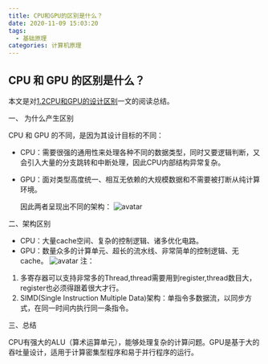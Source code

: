 ```yaml
---
title: CPU和GPU的区别是什么？
date: 2020-11-09 15:03:20
tags: 
  - 基础原理
categories: 计算机原理
---
```


## CPU 和 GPU 的区别是什么？
本文是对[1.2CPU和GPU的设计区别](https://www.cnblogs.com/biglucky/p/4223565.html)一文的阅读总结。

一、 为什么产生区别
  
  CPU 和 GPU 的不同，是因为其设计目标的不同：
  - CPU：需要很强的通用性来处理各种不同的数据类型，同时又要逻辑判断，又会引入大量的分支跳转和中断处理，因此CPU内部结构异常复杂。
  - GPU：面对类型高度统一、相互无依赖的大规模数据和不需要被打断从纯计算环境。
     
    因此两者呈现出不同的架构：
    ![avatar](https://pic1.zhimg.com/80/918367f36e34c18dc1f92bd16760dae1_720w.jpg?source=1940ef5c)

二、架构区别
  - CPU：大量cache空间、复杂的控制逻辑、诸多优化电路。
  - GPU：数量众多的计算单元、超长的流水线、非常简单的控制逻辑、无cache。
  ![avatar](https://pic3.zhimg.com/80/894e6d2f20921e7c8be985bbb0dac5d5_720w.jpg?source=1940ef5c)
  注：
  1. 多寄存器可以支持非常多的Thread,thread需要用到register,thread数目大，register也必须得跟着很大才行。
  2. SIMD(Single Instruction Multiple Data)架构：单指令多数据流，以同步方式，在同一时间内执行同一条指令。

三、总结

   CPU有强大的ALU（算术运算单元），能够处理复杂的计算问题。GPU是基于大的吞吐量设计，适用于计算密集型程序和易于并行程序的运行。